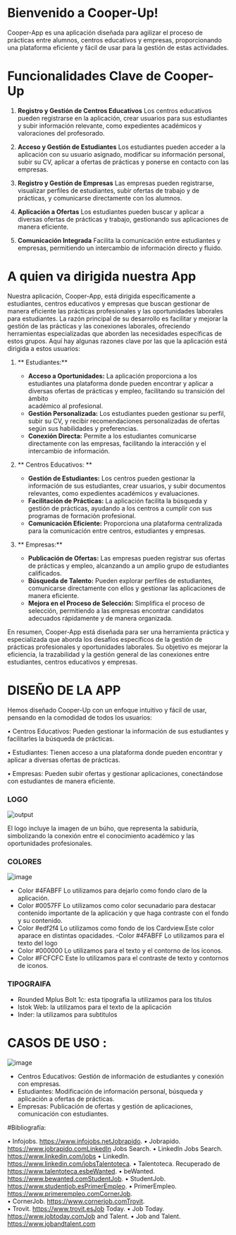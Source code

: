 # Bienvenido a Cooper-Up!

Cooper-App es una aplicación diseñada para agilizar el proceso de prácticas entre alumnos, centros educativos y empresas, proporcionando una plataforma eficiente y fácil de usar para la gestión de estas actividades.

# Funcionalidades Clave de Cooper-Up

 
1. **Registro y Gestión de Centros Educativos**
Los centros educativos pueden registrarse en la aplicación, crear usuarios para sus estudiantes y subir información relevante, como expedientes académicos y valoraciones del profesorado.

2. **Acceso y Gestión de Estudiantes**
Los estudiantes pueden acceder a la aplicación con su usuario asignado, modificar su información personal, subir su CV, aplicar a ofertas de prácticas y ponerse en contacto con las empresas.

3. **Registro y Gestión de Empresas**
Las empresas pueden registrarse, visualizar perfiles de estudiantes, subir ofertas de trabajo y de prácticas, y comunicarse directamente con los alumnos.

4. **Aplicación a Ofertas**
Los estudiantes pueden buscar y aplicar a diversas ofertas de prácticas y trabajo, gestionando sus aplicaciones de manera eficiente.

5. **Comunicación Integrada**
Facilita la comunicación entre estudiantes y empresas, permitiendo un intercambio de información directo y fluido.

# A quien va dirigida nuestra App
Nuestra aplicación, Cooper-App, está dirigida específicamente a estudiantes, centros educativos y empresas que buscan gestionar de manera eficiente las prácticas profesionales y las oportunidades laborales para estudiantes. La razón principal de su desarrollo es facilitar y mejorar la gestión de las prácticas y las conexiones laborales, ofreciendo herramientas especializadas que aborden las necesidades específicas de estos grupos. Aquí hay algunas razones clave por las que la aplicación está dirigida a estos usuarios:

1.  ** Estudiantes:** 
    - **Acceso a Oportunidades:** La aplicación proporciona a los estudiantes una plataforma donde pueden encontrar y aplicar a diversas ofertas de prácticas y empleo, facilitando su transición del ámbito     
        académico al profesional.
    - **Gestión Personalizada:** Los estudiantes pueden gestionar su perfil, subir su CV, y recibir recomendaciones personalizadas de ofertas según sus habilidades y preferencias.
    - **Conexión Directa:** Permite a los estudiantes comunicarse directamente con las empresas, facilitando la interacción y el intercambio de información.
      
2.  ** Centros Educativos: **
    -  **Gestión de Estudiantes:** Los centros pueden gestionar la información de sus estudiantes, crear usuarios, y subir documentos relevantes, como expedientes académicos y evaluaciones.
    -  **Facilitación de Prácticas:** La aplicación facilita la búsqueda y gestión de prácticas, ayudando a los centros a cumplir con sus programas de formación profesional.
    -  **Comunicación Eficiente:** Proporciona una plataforma centralizada para la comunicación entre centros, estudiantes y empresas.

3.  ** Empresas:**
    - **Publicación de Ofertas:** Las empresas pueden registrar sus ofertas de prácticas y empleo, alcanzando a un amplio grupo de estudiantes calificados.
    - **Búsqueda de Talento:** Pueden explorar perfiles de estudiantes, comunicarse directamente con ellos y gestionar las aplicaciones de manera eficiente.
    - **Mejora en el Proceso de Selección:** Simplifica el proceso de selección, permitiendo a las empresas encontrar candidatos adecuados rápidamente y de manera organizada.

En resumen, Cooper-App está diseñada para ser una herramienta práctica y especializada que aborda los desafíos específicos de la gestión de prácticas profesionales y oportunidades laborales. Su objetivo es mejorar la eficiencia, la trazabilidad y la gestión general de las conexiones entre estudiantes, centros educativos y empresas.
# DISEÑO DE LA APP

Hemos diseñado Cooper-Up con un enfoque intuitivo y fácil de usar, pensando en la comodidad de todos los usuarios:

•	Centros Educativos: Pueden gestionar la información de sus estudiantes y facilitarles la búsqueda de prácticas.

•	Estudiantes: Tienen acceso a una plataforma donde pueden encontrar y aplicar a diversas ofertas de prácticas.

•	Empresas: Pueden subir ofertas y gestionar aplicaciones, conectándose con estudiantes de manera eficiente.

### LOGO

![output](https://github.com/carloosbravo/tfg-2dam/assets/132547490/7f1372e3-7989-4c43-9612-a6d95fd28122)

El logo incluye la imagen de un búho, que representa la sabiduría, simbolizando la conexión entre el conocimiento académico y las oportunidades profesionales.

### COLORES

![image](https://github.com/carloosbravo/tfg-2dam/assets/132547490/318686d8-86be-46ff-aa56-4b1405fa4ec7)


- Color #4FABFF Lo utilizamos para dejarlo como fondo claro de la aplicación.
- Color #0057FF Lo utilizamos como color secunadario para destacar contenido importante de la aplicación y que haga contraste con el fondo y su contenido.
- Color #edf2f4 Lo utilizamos como fondo de los Cardview.Este color aparace en distintas opacidades. 
-Color #4FABFF Lo utilizamos para el texto del logo
- Color #000000 Lo utilizamos para el texto y el contorno de los iconos.
- Color #FCFCFC Este lo utilizamos para el contraste de texto y contornos de iconos.

### TIPOGRAIFA

- Rounded Mplus Bolt 1c: esta tipografia la utilizamos para los titulos
- Istok Web: la utilizamos para el texto de la aplicación 
- Inder: la utilizamos para subtitulos

# CASOS DE USO :

![image](https://github.com/carloosbravo/tfg-2dam/assets/132547490/e546f86b-bb96-4b4a-9f39-1d4acf1536bf)

- Centros Educativos: Gestión de información de estudiantes y conexión con empresas.
- Estudiantes: Modificación de información personal, búsqueda y aplicación a ofertas de prácticas.
- Empresas: Publicación de ofertas y gestión de aplicaciones, comunicación con estudiantes.

#Bibliografía:

• Infojobs. https://www.infojobs.netJobrapido. 
• Jobrapido. https://www.jobrapido.comLinkedIn Jobs Search. 
• LinkedIn Jobs Search.  https://www.linkedin.com/jobs
• LinkedIn. https://www.linkedin.com/jobsTalentoteca. 
• Talentoteca. Recuperado de https://www.talentoteca.esbeWanted. 
• beWanted. https://www.bewanted.comStudentJob. 
• StudentJob. https://www.studentjob.esPrimerEmpleo. 
• PrimerEmpleo. https://www.primerempleo.comCornerJob.  
• CornerJob. https://www.cornerjob.comTrovit.  
• Trovit. https://www.trovit.esJob Today. 
• Job Today. https://www.jobtoday.comJob and Talent. 
• Job and Talent. https://www.jobandtalent.com
